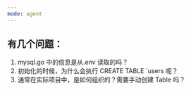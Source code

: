 ```yaml
---
mode: agent
---
```


## 有几个问题：

1. mysql.go 中的信息是从.env 读取的吗？
2. 初始化的时候，为什么会执行 CREATE TABLE `users 呢？
3. 通常在实际项目中，是如何组织的？需要手动创建 Table 吗？
